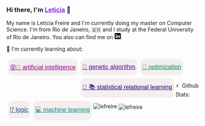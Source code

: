 ### Hi there, I'm <a href="http://lattes.cnpq.br/8858066791121572" style="color:#8629E2">Leticia</a> 👋

My name is Leticia Freire and I'm currently doing my master on Computer Science. I'm from Rio de Janeiro, <span>&#x1f1e7;&#x1f1f7;</span> and I study at the Federal University of Rio de Janeiro. You also can find me on [![LinkedIn][1.1]][1].


<summary> 🔭 I'm currently learning about: </summary>


<button style="background:#F5EEEE ; border:none;border-radius: 12px; cursor: pointer; padding: 12px 5px;font-size: 16px;margin: 4px 4px;text-align: center;float:left;"><a href="http://google.com/search?q=artificial+intelligence" style="color:#8A0886;">😵🔮 artificial intelligence</a></button>

<button style="background:#F5EEEE ; border:none;border-radius: 12px; cursor: pointer; padding: 12px 5px;font-size: 16px;margin: 4px 4px;text-align: center;float:left;"><a href="http://google.com/search?q=genetic+algorithm" style="color:#4B088A;">🧬 genetic algorithm</a></button>

<button style="background:#F5EEEE ; border:none;border-radius: 12px; cursor: pointer; padding: 12px 5px;font-size: 16px;margin: 4px 4px;text-align: center;float:left;"><a href="http://google.com/search?q=statistical+relational+learning" style="color:#08088A;">🌳 📚 statistical relational learning</a></button>

<button style="background:#F5EEEE ; border:none;border-radius: 12px; cursor: pointer; padding: 12px 5px;font-size: 16px;margin: 4px 4px;text-align: center;float:left;"><a href="http://google.com/search?q=logic+computer+science" style="color:#084B8A;">⁉️ logic</a></button>

<button style="background:#F5EEEE ; border:none;border-radius: 12px; cursor: pointer; padding: 12px 5px;font-size: 16px;margin: 4px 4px;text-align: center;float:left;"><a href="http://google.com/search?q=machine+learning" style="color:#088A85;">💻 machine learning</a></button>

<button style="background:#F5EEEE ; border:none;border-radius: 12px; cursor: pointer; padding: 12px 5px;font-size: 16px;margin: 4px 4px;text-align: center;"><a href="http://google.com/search?q=optimization" style="color:#088A4B;">🚀 optimization</a></button>


<summary> ⚡ &nbsp;Github Stats: </summary>
<p><img align="left" src="https://github-readme-stats.vercel.app/api/top-langs?username=lefreire&show_icons=true&locale=en&layout=compact&theme=radical" alt="lefreire" /></p>

<p>&nbsp;<img align="center" src="https://github-readme-stats.vercel.app/api?username=lefreire&show_icons=true&locale=en&theme=radical&count_private=true" alt="lefreire" /></p>
</details>



[1.1]:https://raw.githubusercontent.com/lefreire/lefreire/master/linkedin-3-16.png (linkedin icon)

[1]: https://www.linkedin.com/in/leticia-freire-a34a90135/
